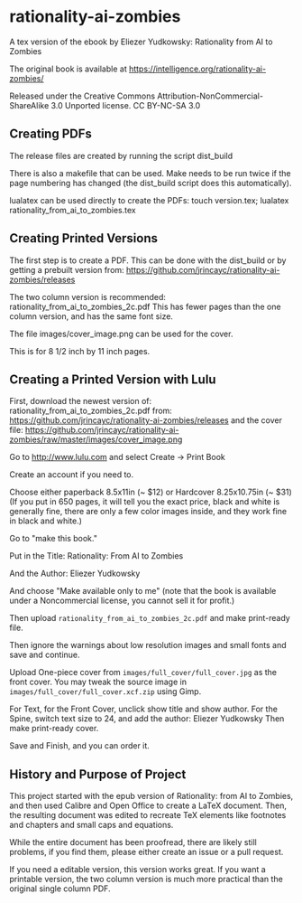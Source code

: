 # rationality-ai-zombies

A tex version of the ebook by Eliezer Yudkowsky: Rationality from AI to Zombies

The original book is available at
https://intelligence.org/rationality-ai-zombies/

Released under the Creative Commons Attribution-NonCommercial-ShareAlike 3.0 Unported license.
CC BY-NC-SA 3.0

## Creating PDFs

The release files are created by running the script dist_build

There is also a makefile that can be used. Make needs to be run twice
if the page numbering has changed (the dist_build script does this
automatically).

lualatex can be used directly to create the PDFs:
touch version.tex; lualatex rationality_from_ai_to_zombies.tex

## Creating Printed Versions

The first step is to create a PDF. This can be done with the dist_build or
by getting a prebuilt version from:
https://github.com/jrincayc/rationality-ai-zombies/releases

The two column version is recommended: rationality_from_ai_to_zombies_2c.pdf
This has fewer pages than the one column version, and has the same font size.

The file images/cover_image.png can be used for the cover.

This is for 8 1/2 inch by 11 inch pages.

## Creating a Printed Version with Lulu

First, download the newest version of: rationality_from_ai_to_zombies_2c.pdf
from:
https://github.com/jrincayc/rationality-ai-zombies/releases
and the cover file:
https://github.com/jrincayc/rationality-ai-zombies/raw/master/images/cover_image.png

Go to http://www.lulu.com and select Create -> Print Book

Create an account if you need to.

Choose either paperback 8.5x11in (~ $12) or Hardcover 8.25x10.75in (~ $31)
(If you put in 650 pages, it will tell you the exact price,
black and white is generally fine, there are only a few color images
inside, and they work fine in black and white.)

Go to "make this book."

Put in the Title:
Rationality: From AI to Zombies

And the Author:
Eliezer Yudkowsky

And choose "Make available only to me" (note that the book is available under a
Noncommercial license, you cannot sell it for profit.)

Then upload `rationality_from_ai_to_zombies_2c.pdf` and make print-ready file.

Then ignore the warnings about low resolution images and small fonts and
save and continue.

Upload One-piece cover from `images/full_cover/full_cover.jpg` as the front
cover. You may tweak the source image in `images/full_cover/full_cover.xcf.zip`
using Gimp.

For Text, for the Front Cover, unclick show title and show author.
For the Spine, switch text size to 24, and add the author: Eliezer Yudkowsky
Then make print-ready cover.

Save and Finish, and you can order it.

## History and Purpose of Project

This project started with the epub version of Rationality: from AI to
Zombies, and then used Calibre and Open Office to create a LaTeX
document.  Then, the resulting document was edited to recreate TeX
elements like footnotes and chapters and small caps and equations.

While the entire document has been proofread, there are likely still
problems, if you find them, please either create an issue or a pull
request.

If you need a editable version, this version works great.  If you want
a printable version, the two column version is much more practical
than the original single column PDF.
